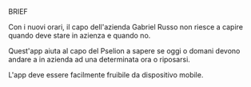 BRIEF



Con i nuovi orari, il capo dell'azienda Gabriel Russo non riesce a capire quando deve stare in azienza e quando no.


Quest'app aiuta al capo del Pselion a sapere se oggi o domani devono andare a in azienda ad una determinata ora o riposarsi.

L'app deve essere facilmente fruibile da dispositivo mobile.
